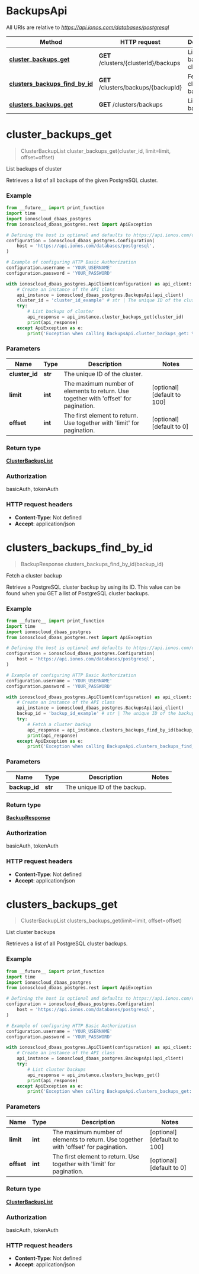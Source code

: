 # BackupsApi

All URIs are relative to *https://api.ionos.com/databases/postgresql*

| Method | HTTP request | Description |
| ------------- | ------------- | ------------- |
| [**cluster_backups_get**](BackupsApi.md#cluster_backups_get) | **GET** /clusters/{clusterId}/backups | List backups of cluster |
| [**clusters_backups_find_by_id**](BackupsApi.md#clusters_backups_find_by_id) | **GET** /clusters/backups/{backupId} | Fetch a cluster backup |
| [**clusters_backups_get**](BackupsApi.md#clusters_backups_get) | **GET** /clusters/backups | List cluster backups |


# **cluster_backups_get**
> ClusterBackupList cluster_backups_get(cluster_id, limit=limit, offset=offset)

List backups of cluster

Retrieves a list of all backups of the given PostgreSQL cluster.

### Example

```python
from __future__ import print_function
import time
import ionoscloud_dbaas_postgres
from ionoscloud_dbaas_postgres.rest import ApiException

# Defining the host is optional and defaults to https://api.ionos.com/databases/postgresql
configuration = ionoscloud_dbaas_postgres.Configuration(
    host = 'https://api.ionos.com/databases/postgresql',
)

# Example of configuring HTTP Basic Authorization
configuration.username = 'YOUR_USERNAME'
configuration.password = 'YOUR_PASSWORD'

with ionoscloud_dbaas_postgres.ApiClient(configuration) as api_client:
    # Create an instance of the API class
    api_instance = ionoscloud_dbaas_postgres.BackupsApi(api_client)
    cluster_id = 'cluster_id_example' # str | The unique ID of the cluster.
    try:
        # List backups of cluster
        api_response = api_instance.cluster_backups_get(cluster_id)
        print(api_response)
    except ApiException as e:
        print('Exception when calling BackupsApi.cluster_backups_get: %s\n' % e)
```

### Parameters

| Name | Type | Description  | Notes |
| ------------- | ------------- | ------------- | ------------- |
| **cluster_id** | **str**| The unique ID of the cluster. |  |
| **limit** | **int**| The maximum number of elements to return. Use together with &#39;offset&#39; for pagination. | [optional] [default to 100] |
| **offset** | **int**| The first element to return. Use together with &#39;limit&#39; for pagination. | [optional] [default to 0] |

### Return type

[**ClusterBackupList**](../models/ClusterBackupList.md)

### Authorization

basicAuth, tokenAuth

### HTTP request headers

 - **Content-Type**: Not defined
 - **Accept**: application/json

# **clusters_backups_find_by_id**
> BackupResponse clusters_backups_find_by_id(backup_id)

Fetch a cluster backup

Retrieve a PostgreSQL cluster backup by using its ID. This value can be found when you GET a list of PostgreSQL cluster backups. 

### Example

```python
from __future__ import print_function
import time
import ionoscloud_dbaas_postgres
from ionoscloud_dbaas_postgres.rest import ApiException

# Defining the host is optional and defaults to https://api.ionos.com/databases/postgresql
configuration = ionoscloud_dbaas_postgres.Configuration(
    host = 'https://api.ionos.com/databases/postgresql',
)

# Example of configuring HTTP Basic Authorization
configuration.username = 'YOUR_USERNAME'
configuration.password = 'YOUR_PASSWORD'

with ionoscloud_dbaas_postgres.ApiClient(configuration) as api_client:
    # Create an instance of the API class
    api_instance = ionoscloud_dbaas_postgres.BackupsApi(api_client)
    backup_id = 'backup_id_example' # str | The unique ID of the backup.
    try:
        # Fetch a cluster backup
        api_response = api_instance.clusters_backups_find_by_id(backup_id)
        print(api_response)
    except ApiException as e:
        print('Exception when calling BackupsApi.clusters_backups_find_by_id: %s\n' % e)
```

### Parameters

| Name | Type | Description  | Notes |
| ------------- | ------------- | ------------- | ------------- |
| **backup_id** | **str**| The unique ID of the backup. |  |

### Return type

[**BackupResponse**](../models/BackupResponse.md)

### Authorization

basicAuth, tokenAuth

### HTTP request headers

 - **Content-Type**: Not defined
 - **Accept**: application/json

# **clusters_backups_get**
> ClusterBackupList clusters_backups_get(limit=limit, offset=offset)

List cluster backups

Retrieves a list of all PostgreSQL cluster backups.

### Example

```python
from __future__ import print_function
import time
import ionoscloud_dbaas_postgres
from ionoscloud_dbaas_postgres.rest import ApiException

# Defining the host is optional and defaults to https://api.ionos.com/databases/postgresql
configuration = ionoscloud_dbaas_postgres.Configuration(
    host = 'https://api.ionos.com/databases/postgresql',
)

# Example of configuring HTTP Basic Authorization
configuration.username = 'YOUR_USERNAME'
configuration.password = 'YOUR_PASSWORD'

with ionoscloud_dbaas_postgres.ApiClient(configuration) as api_client:
    # Create an instance of the API class
    api_instance = ionoscloud_dbaas_postgres.BackupsApi(api_client)
    try:
        # List cluster backups
        api_response = api_instance.clusters_backups_get()
        print(api_response)
    except ApiException as e:
        print('Exception when calling BackupsApi.clusters_backups_get: %s\n' % e)
```

### Parameters

| Name | Type | Description  | Notes |
| ------------- | ------------- | ------------- | ------------- |
| **limit** | **int**| The maximum number of elements to return. Use together with &#39;offset&#39; for pagination. | [optional] [default to 100] |
| **offset** | **int**| The first element to return. Use together with &#39;limit&#39; for pagination. | [optional] [default to 0] |

### Return type

[**ClusterBackupList**](../models/ClusterBackupList.md)

### Authorization

basicAuth, tokenAuth

### HTTP request headers

 - **Content-Type**: Not defined
 - **Accept**: application/json

